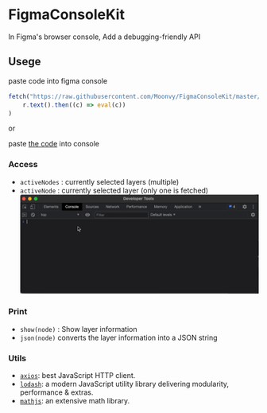 # FigmaConsoleKit

In Figma's browser console, Add a debugging-friendly API

## Usege

paste code into figma console

```js
fetch("https://raw.githubusercontent.com/Moonvy/FigmaConsoleKit/master/dist/FigmaConsoleKit.js?v1.0.0").then((r) =>
    r.text().then((c) => eval(c))
)
```

or

paste [the code](dist/FigmaConsoleKit.js) into console

### Access

-   `activeNodes` : currently selected layers (multiple)
-   `activeNode` : currently selected layer (only one is fetched)
    ![](./shot/shot.gif)

### Print

-   `show(node)` : Show layer information
-   `json(node)` converts the layer information into a JSON string

### Utils

-   [`axios`](): best JavaScript HTTP client.
-   [`lodash`](): a modern JavaScript utility library delivering modularity, performance & extras.
-   [`mathjs`](https://mathjs.org/): an extensive math library.

